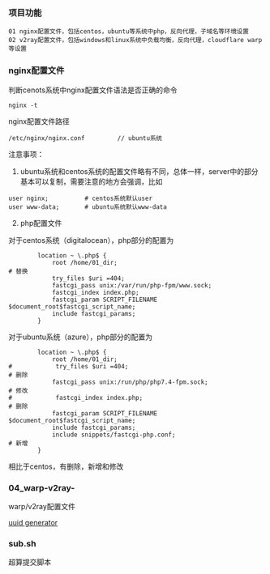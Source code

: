 ### 项目功能
```
01 nginx配置文件，包括centos，ubuntu等系统中php，反向代理，子域名等环境设置
02 v2ray配置文件，包括windows和linux系统中负载均衡，反向代理，cloudflare warp等设置
```

### nginx配置文件
判断cenots系统中nginx配置文件语法是否正确的命令
```
nginx -t
```

nginx配置文件路径
```
/etc/nginx/nginx.conf         // ubuntu系统
```

注意事项：   
1. ubuntu系统和centos系统的配置文件略有不同，总体一样，server中的部分基本可以复制，需要注意的地方会强调，比如    
```
user nginx;          # centos系统默认user
user www-data;       # ubuntu系统默认www-data
```

2. php配置文件  

对于centos系统（digitalocean），php部分的配置为   
```
        location ~ \.php$ {
        	root /home/01_dir;                                                                                # 替换
        	try_files $uri =404;
        	fastcgi_pass unix:/var/run/php-fpm/www.sock;
        	fastcgi_index index.php;
        	fastcgi_param SCRIPT_FILENAME $document_root$fastcgi_script_name;
        	include fastcgi_params;
        }
```

对于ubuntu系统（azure），php部分的配置为
```
        location ~ \.php$ {
            root /home/01_dir;
#            try_files $uri =404;                                                                          # 删除
            fastcgi_pass unix:/run/php/php7.4-fpm.sock;                                                    # 修改
#            fastcgi_index index.php;                                                                      # 删除
            fastcgi_param SCRIPT_FILENAME $document_root$fastcgi_script_name;
            include fastcgi_params;
            include snippets/fastcgi-php.conf;                                                             # 新增
        }
```
相比于centos，有删除，新增和修改

### 04_warp-v2ray-
warp/v2ray配置文件

[uuid generator](https://www.uuidgenerator.net/)


### sub.sh
超算提交脚本

